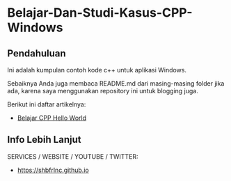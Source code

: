 # Belajar-Dan-Studi-Kasus-CPP-Windows

## Pendahuluan

Ini adalah kumpulan contoh kode c++ untuk aplikasi Windows.

Sebaiknya Anda juga membaca README.md dari masing-masing folder jika ada, karena saya menggunakan repository ini untuk blogging juga.

Berikut ini daftar artikelnya:

- [Belajar CPP Hello World](https://github.com/shbfrlnc/Belajar-Dan-Studi-Kasus-CPP-Windows/tree/main/belajar-cpp-hello-world)

## Info Lebih Lanjut

SERVICES / WEBSITE / YOUTUBE / TWITTER:

- https://shbfrlnc.github.io

